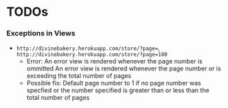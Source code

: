 # TODOs #

### Exceptions in Views ###
- `http://divinebakery.herokuapp.com/store/?page=`, `http://divinebakery.herokuapp.com/store/?page=100`
	- Error:
		An error view is rendered whenever the page number is ommitted
		An error view is rendered whenever the page number or is exceeding the total number of pages
	- Possible fix:
		Default page number to 1 if no page number was specfied or the number specified is greater than or less than the total number of pages